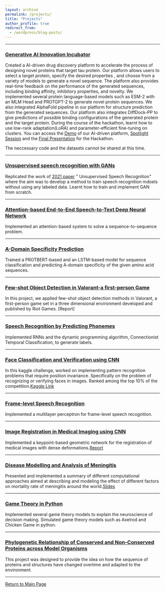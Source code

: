 ```yaml
---
layout: archive
permalink: /projects/
title: "Projects"
author_profile: true
redirect_from:
  - /wordpress/blog-posts/
---
```


------
### [Generative AI Innovation Incubator](https://genaihackathon2023.github.io/)
Created a AI-driven drug discovery platform to accelerate the process of designing novel proteins that target tau protein. Our platform allows users to select a target protein, specify the desired properties , and choose from a variety of models to generate a novel sequence. The platform also provides real-time feedback on the performance of the generated sequences, including binding affinity, inhibitory properties, and novelty. We implemented several protein language-based models such as ESM-2 with an MLM Head and PROTGPT-2 to generate novel protein sequences. We also integrated AlphaFold pipeline in our platform for structure prediction from the generated sequences. Our platform also integrates DiffDock-PP to give predictions of possible binding configurations of the generated protein and the target protein. During the course of the hackathon, learnt how to use low-rank adaptation(LoRA) and parameter-efficient fine-tuning on clusters.  You can access the [Demo](https://clipchamp.com/watch/nschsVQ73P9) of our AI-driven platform, [Spotlight Session](https://youtu.be/654AVnVMLSk) and the [Final Presentation](https://docs.google.com/presentation/d/1SZF_sHiSlgAyBjVo1vCuMbv0gwk9FFQvd91tXtiwHD8/edit?usp=sharing) for the Hackathon.

The neccessary code and the datasets cannot be shared at this time.

------
### [Unsupervised speech recognition with GANs](https://github.com/adrita78/Unsupervised-Speech-Recognition-with-GANs)
Replicated the work of [2021 paper](https://arxiv.org/abs/2105.11084) " Unsupervised Speech Recognition" where the aim was to develop a method to train speech recognition mdoels without using any labeled data. Learnt how to train and implement GAN from scratch.

------

### [Attention-based End-to-End Speech-to-Text Deep Neural Network](https://github.com/adrita78/Speech-to-text-Deep-Neural-Network)
Implemented an attention-based system to solve a sequence-to-sequence problem.

------

### [A-Domain Specificity Prediction](https://github.com/adrita78/A-Domain-Specificity)
Trained a PROTBERT-based and an LSTM-based model for sequence classification and predicting A-domain
specificity of the given amino acid sequences.

------
### [Few-shot Object Detection in Valorant-a first-person Game](https://github.com/adrita78/fsod-valorant)
In this project, we applied few-shot object detection methods in Valorant, a first-person game set
in a three dimensional environment developed and published by Riot Games. [Report]

------
### [Speech Recognition by Predicting Phonemes](https://github.com/adrita78/Speeche-Recognition-by-Predicting-Phonemes)
Implemented RNNs and the dynamic programming algorithm, Connectionist Temporal Classification, to generate labels.

------
### [Face Classification and Verification using CNN](https://github.com/adrita78/Face-Classification-and-Verification-Using-CNN)
In this kaggle challenge, worked on implementing pattern recognition problems that require
position invariance. Specifically on the problem of recognizing or verifying faces in images.
Ranked among the top 10% of the competition.[Kaggle Link](https://www.kaggle.com/competitions/11-785-s23-hw2p2-classification-slackkaggle)

------

### [Frame-level Speech Recognition](https://github.com/adrita78/Frame-Level-Speech-Recognition)
Implemented a multilayer perceptron for frame-level speech recognition. 

------

### [Image Registration in Medical Imaging using CNN](https://github.com/adrita78/4264-Image-Based-Computational-Modelling-and-Analysis)
Implemented a keypoint-based geometric network for the registration of medical images with dense deformations.[Report](https://drive.google.com/file/d/117E3J5J2_55Rfj6UVVnD7IREMEeq6m6s/view)

------

### [Disease Modelling and Analysis of Meningitis](https://github.com/adrita78/Disease-Modelling-and-Analysis-of-Meningitis)
Presented and implemented a summary of different computational approaches aimed at describing and modeling the effect of different factors on mortality rate of meningitis around the
world.[Slides](https://docs.google.com/presentation/d/1YtQLfYZeEgAFzcVZtUECufzDrtFXN_qMf2x3PUgEyH4/edit#slide=id.g19ed4225715_0_88)

------

### [Game Theory in Python](https://github.com/adrita78/Game-Theory-in-Python)
Implemented several game theory models to explain the neuroscience of decision making. Simulated game theory models such as Axelrod and Chicken Game in python.

------

### [Phylogenetic Relationship of Conserved and Non-Conserved Proteins across Model Organisms](https://github.com/adr780/Protein-E/blob/main/PED%20PROJECT.pdf)
This project was designed to provide the idea on how the sequence of proteins and structures
have changed overtime and adapted to the environment.

------

[Return to Main Page](https://adrita78.github.io)

